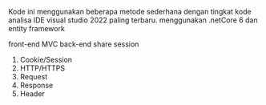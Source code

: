 Kode ini menggunakan beberapa metode sederhana dengan tingkat kode analisa IDE visual studio 2022 paling terbaru.
menggunakan .netCore 6 dan entity framework

front-end MVC
back-end share session

1. Cookie/Session
2. HTTP/HTTPS
3. Request
4. Response
5. Header
